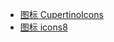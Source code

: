 * [图标 CupertinoIcons](https://api.flutter.dev/flutter/cupertino/CupertinoIcons-class.html#constants)
* [图标 icons8](https://icons8.com/)